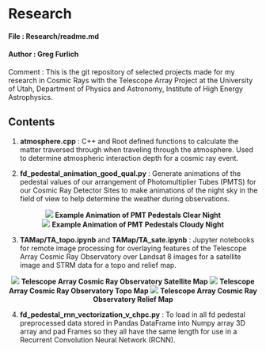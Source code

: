 # Research

#### File : Research/readme.md
#### Author : Greg Furlich

Comment : This is the git repository of selected projects made for my research in Cosmic Rays with the Telescope Array Project at the University of Utah, Department of Physics and Astronomy, Institute of High Energy Astrophysics.

## Contents ##

1) **atmosphere.cpp** : C++ and Root defined functions to calculate the matter traversed through when traveling through the atmosphere. Used to determine atmospheric interaction depth for a cosmic ray event.

2) **fd_pedestal_animation_good_qual.py** : Generate animations of the pedestal values of our arrangement of Photomultiplier Tubes (PMTS) for our Cosmic Ray Detector Sites to make animations of the night sky in the field of view to help determine the weather during observations.

<p align="center">
    <img src="https://github.com/gfurlich/Research/blob/master/GIFs/clear.gif">
    <b>Example Animation of PMT Pedestals Clear Night</b>
    <br>
    <img src="https://github.com/gfurlich/Research/blob/master/GIFs/cloudy.gif">
    <b>Example Animation of PMT Pedestals Cloudy Night</b>
</p>

3) **TAMap/TA_topo.ipynb** and **TAMap/TA_sate.ipynb** : Jupyter notebooks for remote image processing for overlaying features of the Telescope Array Cosmic Ray Observatory over Landsat 8 images for a satellite image and STRM data for a topo and relief map.

<p align="center">
    <img src="https://github.com/gfurlich/Research/blob/master/TAMap/ta_map.svg">
    <b>Telescope Array Cosmic Ray Observatory Satellite Map</b>
    <img src="https://github.com/gfurlich/Research/blob/master/TAMap/ta_topo.svg">
    <b>Telescope Array Cosmic Ray Observatory Topo Map</b>
    <img src="https://github.com/gfurlich/Research/blob/master/TAMap/ta_relief.svg">
    <b>Telescope Array Cosmic Ray Observatory Relief Map</b>
</p>

4) **fd_pedestal_rnn_vectorization_v_chpc.py** : To load in all fd pedestal preprocessed data stored in Pandas DataFrame into Numpy array 3D array and pad Frames so they all have the same length for use in a Recurrent Convolution Neural Network (RCNN).
